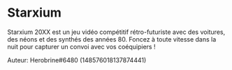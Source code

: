 # Starxium

Starxium 20XX est un jeu vidéo compétitif rétro-futuriste avec des voitures, des néons et des synthés des années 80. Foncez à toute vitesse dans la nuit pour capturer un convoi avec vos coéquipiers !

Auteur: Herobrine#6480 (148576018137874441)
